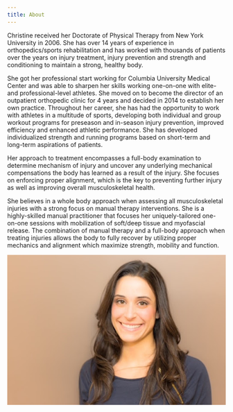 ```yaml
---
title: About
---
```


Christine received her Doctorate of Physical Therapy from New York University in 2006.  She has over 14 years of experience in orthopedics/sports rehabilitation and has worked with thousands of patients over the years on injury treatment, injury prevention and strength and conditioning to maintain a strong, healthy body.  

She got her professional start working for Columbia University Medical Center and was able to sharpen her skills working one-on-one with elite- and professional-level athletes.  She moved on to become the director of an outpatient orthopedic clinic for 4 years and decided in 2014 to establish her own practice. Throughout her career, she has had the opportunity to work with athletes in a multitude of sports, developing both individual and group workout programs for preseason and in-season injury prevention, improved efficiency and enhanced athletic performance.  She has developed individualized strength and running programs based on short-term and long-term aspirations of patients.
 
Her approach to treatment encompasses a full-body examination to determine mechanism of injury and uncover any underlying mechanical compensations the body has learned as a result of the injury.  She focuses on enforcing proper alignment, which is the key to preventing further injury as well as improving overall musculoskeletal health.  

She believes in a whole body approach when assessing all musculoskeletal injuries with a strong focus on manual therapy interventions.  She is a highly-skilled manual practitioner that focuses her uniquely-tailored one-on-one sessions with mobilization of soft/deep tissue and myofascial release.  The combination of manual therapy and a full-body approach when treating injuries allows the body to fully recover by utilizing proper mechanics and alignment which maximize strength, mobility and function.

![Headshot of Christine Meizoso](/assets/images/christine_meizoso.JPG)
